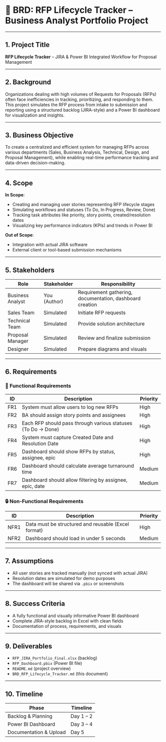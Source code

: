 # 📄 BRD: RFP Lifecycle Tracker – Business Analyst Portfolio Project

---

## 1. Project Title
**RFP Lifecycle Tracker** – JIRA & Power BI Integrated Workflow for Proposal Management

---

## 2. Background
Organizations dealing with high volumes of Requests for Proposals (RFPs) often face inefficiencies in tracking, prioritizing, and responding to them. This project simulates the RFP process from intake to submission and reporting using a structured backlog (JIRA-style) and a Power BI dashboard for visualization and insights.

---

## 3. Business Objective
To create a centralized and efficient system for managing RFPs across various departments (Sales, Business Analysis, Technical, Design, and Proposal Management), while enabling real-time performance tracking and data-driven decision-making.

---

## 4. Scope

**In Scope**:
- Creating and managing user stories representing RFP lifecycle stages
- Simulating workflows and statuses (To Do, In Progress, Review, Done)
- Tracking task attributes like priority, story points, created/resolution dates
- Visualizing key performance indicators (KPIs) and trends in Power BI

**Out of Scope**:
- Integration with actual JIRA software
- External client or tool-based submission mechanisms

---

## 5. Stakeholders

| Role             | Stakeholder     | Responsibility                                      |
|------------------|------------------|------------------------------------------------------|
| Business Analyst | You (Author)     | Requirement gathering, documentation, dashboard creation |
| Sales Team       | Simulated        | Initiate RFP requests                                |
| Technical Team   | Simulated        | Provide solution architecture                        |
| Proposal Manager | Simulated        | Review and finalize submission                       |
| Designer         | Simulated        | Prepare diagrams and visuals                         |

---

## 6. Requirements

### 📝 Functional Requirements

| ID  | Description                                                    | Priority |
|-----|----------------------------------------------------------------|----------|
| FR1 | System must allow users to log new RFPs                        | High     |
| FR2 | BA should assign story points and assignees                    | High     |
| FR3 | Each RFP should pass through various statuses (To Do → Done)   | High     |
| FR4 | System must capture Created Date and Resolution Date           | High     |
| FR5 | Dashboard should show RFPs by status, assignee, epic           | High     |
| FR6 | Dashboard should calculate average turnaround time             | Medium   |
| FR7 | Dashboard should allow filtering by assignee, epic, date       | Medium   |

### 🔒 Non-Functional Requirements

| ID   | Description                                         | Priority |
|------|-----------------------------------------------------|----------|
| NFR1 | Data must be structured and reusable (Excel format) | High     |
| NFR2 | Dashboard should load in under 5 seconds            | Medium   |

---

## 7. Assumptions
- All user stories are tracked manually (not synced with actual JIRA)
- Resolution dates are simulated for demo purposes
- The dashboard will be shared via `.pbix` or screenshots

---

## 8. Success Criteria
- A fully functional and visually informative Power BI dashboard
- Complete JIRA-style backlog in Excel with clean fields
- Documentation of process, requirements, and visuals

---

## 9. Deliverables
- `RFP_JIRA_Portfolio_Final.xlsx` (backlog)
- `RFP_Dashboard.pbix` (Power BI file)
- `README.md` (project overview)
- `BRD_RFP_Lifecycle_Tracker.md` (this document)

---

## 10. Timeline

| Phase                  | Timeline   |
|------------------------|------------|
| Backlog & Planning     | Day 1 – 2  |
| Power BI Dashboard     | Day 3 – 4  |
| Documentation & Upload | Day 5      |
